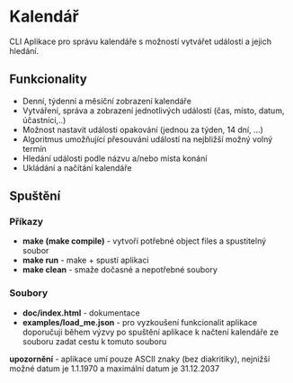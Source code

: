 # Kalendář
CLI Aplikace pro správu kalendáře s možností vytvářet události a jejich hledání.

## Funkcionality
- Denní, týdenní a měsíční zobrazení kalendáře
- Vytváření, správa a zobrazení jednotlivých událostí (čas, místo, datum, účastníci,..)
- Možnost nastavit události opakování (jednou za týden, 14 dní, ...)
- Algoritmus umožňující přesouvání událostí na nejbližší možný volný termín
- Hledání události podle názvu a/nebo místa konání
- Ukládání a načítání kalendáře

## Spuštění
### Příkazy
- **make (make compile)** - vytvoří potřebné object files a spustitelný soubor
- **make run** - make + spustí aplikaci
- **make clean** - smaže dočasné a nepotřebné soubory
### Soubory
- **doc/index.html** - dokumentace
- **examples/load_me.json** - pro vyzkoušení funkcionalit aplikace doporučuji během výzvy po spuštění aplikace k načtení kalendáře ze souboru zadat cestu k tomuto souboru

**upozornění** - aplikace umí pouze ASCII znaky (bez diakritiky), nejnižší možné datum je 1.1.1970 a maximální datum je 31.12.2037 
